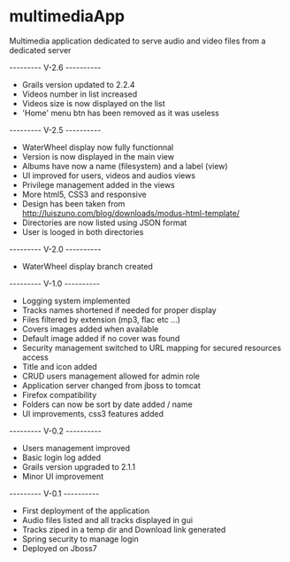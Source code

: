 multimediaApp
=============

  Multimedia application dedicated to serve audio and video files from a dedicated server

 --------- V-2.6 ----------
 - Grails version updated to 2.2.4
 - Videos number in list increased
 - Videos size is now displayed on the list
 - 'Home' menu btn has been removed as it was useless

 --------- V-2.5 ----------
 - WaterWheel display now fully functionnal
 - Version is now displayed in the main view
 - Albums have now a name (filesystem) and a label (view)
 - UI improved for users, videos and audios views 
 - Privilege management added in the views
 - More html5, CSS3 and responsive
 - Design has been taken from http://luiszuno.com/blog/downloads/modus-html-template/
 - Directories are now listed using JSON format
 - User is looged in both directories
 
  --------- V-2.0 ----------
 - WaterWheel display branch created
 
 --------- V-1.0 ----------
 - Logging system implemented
 - Tracks names shortened if needed for proper display
 - Files filtered by extension (mp3, flac etc ...)
 - Covers images added when available
 - Default image added if no cover was found
 - Security management switched to URL mapping for secured resources access
 - Title and icon added
 - CRUD users management allowed for admin role
 - Application server changed from jboss to tomcat
 - Firefox compatibility
 - Folders can now be sort by date added / name
 - UI improvements, css3 features added
   
  --------- V-0.2 ----------
 - Users management improved
 - Basic login log added
 - Grails version upgraded to 2.1.1
 - Minor UI improvement
  
  --------- V-0.1 ----------
- First deployment of the application
- Audio files listed and all tracks displayed in gui
- Tracks ziped in a temp dir and Download link generated 
- Spring security to manage login
- Deployed on Jboss7

